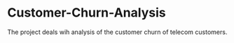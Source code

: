 # Customer-Churn-Analysis
The project deals wih analysis of the customer churn of telecom customers.
